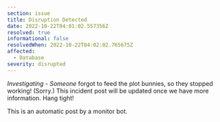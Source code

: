 ```yaml
---
section: issue
title: Disruption Detected
date: 2022-10-22T04:01:02.557356Z
resolved: true
informational: false
resolvedWhen: 2022-10-22T04:02:02.765675Z
affected:
  - Database
severity: disrupted
---
```

*Investigating* - _Someone_ forgot to feed the plot bunnies, so they stopped working! (Sorry.) This incident post will be updated once we have more information. Hang tight!

This is an automatic post by a monitor bot.
        